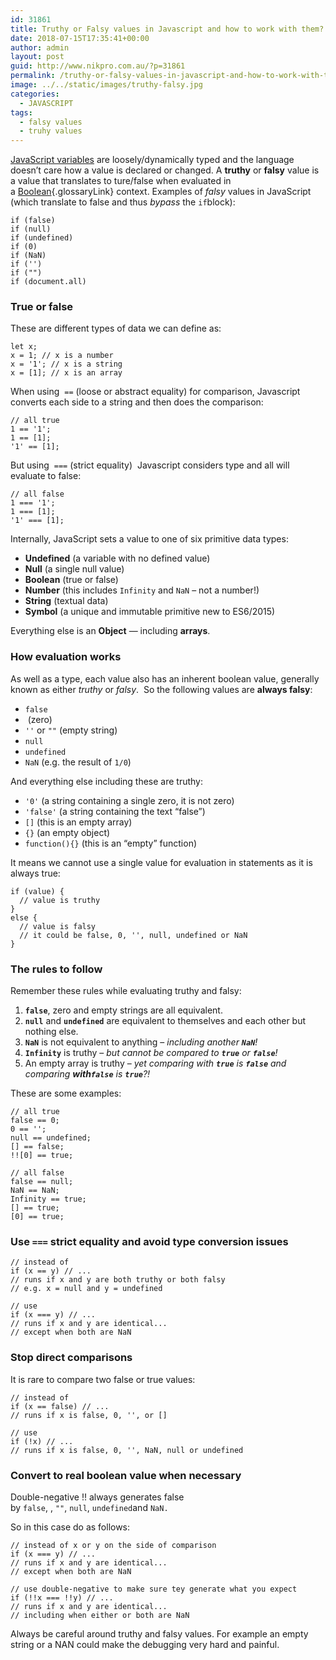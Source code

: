 ```yaml
---
id: 31861
title: Truthy or Falsy values in Javascript and how to work with them?
date: 2018-07-15T17:35:41+00:00
author: admin
layout: post
guid: http://www.nikpro.com.au/?p=31861
permalink: /truthy-or-falsy-values-in-javascript-and-how-to-work-with-them/
image: ../../static/images/truthy-falsy.jpg
categories:
  - JAVASCRIPT
tags:
  - falsy values
  - truhy values
---
```

[JavaScript variables](http://www.nikpro.com.au/the-differences-between-var-and-let-and-const-in-javascript/) are loosely/dynamically typed and the language doesn’t care how a value is declared or changed. A **truthy** or **falsy** value is a value that translates to ture/false when evaluated in a [Boolean](https://developer.mozilla.org/en-US/docs/Glossary/Boolean "Boolean: In computer science, a Boolean is a logical data type that can have only the values true or false."){.glossaryLink} context. Examples of _falsy_ values in JavaScript (which translate to false and thus _bypass_ the `if`block):

`if (false)`  
`if (null)`  
`if (undefined)`  
`if (0)`  
`if (NaN)`  
`if ('')`  
`if ("")`  
`if (document.all)`

### True or false

These are different types of data we can define as:

`let x;`  
`x = 1; // x is a number`  
`x = '1'; // x is a string`  
`x = [1]; // x is an array`

When using  <code class=" language-undefined">==</code> (loose or abstract equality) for comparison, Javascript converts each side to a string and then does the comparison:

`// all true`  
`1 == '1';`  
`1 == [1];`  
`'1' == [1];`

But using  <code class=" language-undefined">===</code> (strict equality)  Javascript considers type and all will evaluate to false:

`// all false`  
`1 === '1';`  
`1 === [1];`  
`'1' === [1];`

Internally, JavaScript sets a value to one of six primitive data types:

  * **Undefined** (a variable with no defined value)
  * **Null** (a single null value)
  * **Boolean** (true or false)
  * **Number** (this includes <code class=" language-undefined">Infinity</code> and <code class=" language-undefined">NaN</code> – not a number!)
  * **String** (textual data)
  * **Symbol** (a unique and immutable primitive new to ES6/2015)

Everything else is an **Object** — including **arrays**.

### How evaluation works

As well as a type, each value also has an inherent boolean value, generally known as either _truthy_ or _falsy_.  So the following values are **always falsy**:

  * <code class=" language-undefined">false</code>
  * <code class=" language-undefined"></code> (zero)
  * <code class=" language-undefined">''</code> or <code class=" language-undefined">""</code> (empty string)
  * <code class=" language-undefined">null</code>
  * <code class=" language-undefined">undefined</code>
  * <code class=" language-undefined">NaN</code> (e.g. the result of <code class=" language-undefined">1/0</code>)

And everything else including these are truthy:

  * <code class=" language-undefined">'0'</code> (a string containing a single zero, it is not zero)
  * <code class=" language-undefined">'false'</code> (a string containing the text “false”)
  * <code class=" language-undefined">[]</code> (this is an empty array)
  * <code class=" language-undefined">{}</code> (an empty object)
  * <code class=" language-undefined">function(){}</code> (this is an “empty” function)

It means we cannot use a single value for evaluation in statements as it is always true:

`if (value) {`  
`  // value is truthy`  
`}`  
`else {`  
`  // value is falsy`  
`  // it could be false, 0, '', null, undefined or NaN`  
`}`

### The rules to follow

Remember these rules while evaluating truthy and falsy:

  1. **<code class=" language-undefined">false</code>**, zero and empty strings are all equivalent.
  2. **<code class=" language-undefined">null</code>** and **<code class=" language-undefined">undefined</code>** are equivalent to themselves and each other but nothing else.
  3. **<code class=" language-undefined">NaN</code>** is not equivalent to anything – _including another **<code class=" language-undefined">NaN</code>**!_
  4. **<code class=" language-undefined">Infinity</code>** is truthy – _but cannot be compared to **<code class=" language-undefined">true</code>** or **<code class=" language-undefined">false</code>**!_
  5. An empty array is truthy – _yet comparing with **<code class=" language-undefined">true</code>** is **<code class=" language-undefined">false</code>** and comparing **with<code class=" language-undefined">false</code>** is **<code class=" language-undefined">true</code>**?!_

These are some examples:

`// all true`  
`false == 0;`  
`0 == '';`  
`null == undefined;`  
`[] == false;`  
`!![0] == true;`

`// all false`  
`false == null;`  
`NaN == NaN;`  
`Infinity == true;`  
`[] == true;`  
`[0] == true;`

### Use **<code class=" language-undefined">===</code>** strict equality and avoid type conversion issues

`// instead of`  
`if (x == y) // ...`  
`// runs if x and y are both truthy or both falsy`  
`// e.g. x = null and y = undefined`

`// use`  
`if (x === y) // ...`  
`// runs if x and y are identical...`  
`// except when both are NaN`

### Stop direct comparisons

It is rare to compare two false or true values:

`// instead of`  
`if (x == false) // ...`  
`// runs if x is false, 0, '', or []`

`// use`  
`if (!x) // ...`  
`// runs if x is false, 0, '', NaN, null or undefined`

### Convert to real boolean value when necessary

Double-negative !! always generates false by <code class=" language-undefined">false</code>, <code class=" language-undefined"></code>, <code class=" language-undefined">""</code>, <code class=" language-undefined">null</code>, <code class=" language-undefined">undefined</code>and <code class=" language-undefined">NaN.</code>

So in this case do as follows:

`// instead of x or y on the side of comparison`  
`if (x === y) // ...`  
`// runs if x and y are identical...`  
`// except when both are NaN`

`// use double-negative to make sure tey generate what you expect`  
`if (!!x === !!y) // ...`  
`// runs if x and y are identical...`  
`// including when either or both are NaN`

Always be careful around truthy and falsy values. For example an empty string or a NAN could make the debugging very hard and painful. 